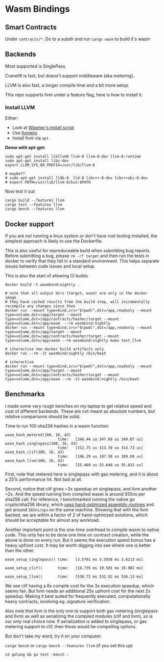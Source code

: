 # Wasm Bindings

## Smart Contracts

Under `contracts/*`. Go to a subdir and run `cargo wasm` to build it's wasm

## Backends

Most supported is SinglePass.

Cranelift is fast, but doens't support middleware (aka metering).

LLVM is also fast, a longer compile time and a bit more setup.

This repo supports llvm under a feature flag, here is how to install it:

### Install LLVM

Either:
* Look at [Wasmer's install script](https://github.com/wasmerio/wasmer/pull/656/files#diff-c44d2f45c07a359dfab85f19448014efR23-R27)
* Use [llvmenv](https://crates.io/crates/llvmenv)
* Install llvm via `apt`

**Demo with apt-get:**

```
sudo apt-get install libllvm8 llvm-8 llvm-8-dev llvm-8-runtime
sudo apt-get install libz-dev
export LLVM_SYS_80_PREFIX=/usr/lib/llvm-8

# maybe??
# sudo apt-get install lldb-8  lld-8 libc++-8-dev libc++abi-8-dev
# export PATH=/usr/lib/llvm-8/bin:$PATH
```

Now test it out:

````
cargo build --features llvm
cargo test --features llvm
cargo bench --features llvm
````

## Docker support

If you are not running a linux system or don't have rust tooling installed, 
the simplest approach is likely to use the Dockerfile. 

This is also useful for reproduceable build when submitting bug reports.
Before submitting a bug, please `rm -rf target` and then run the tests
in docker to verify that they fail in a standard environment. This helps
separate issues between code issues and local setup.

This is also the start of allowing CI builds

```shell
docker build -t wasmbind:nightly .

# note that all output dirs (target, wasm) are only in the docker image
# they have cached results from the build step, will incrementally recompile any changes since then
docker run --mount type=bind,src="$(pwd)",dst=/app,readonly --mount type=volume,dst=/app/target --mount type=volume,dst=/app/contracts/hasher/target --mount type=volume,dst=/app/wasm  --rm wasmbind:nightly
docker run --mount type=bind,src="$(pwd)",dst=/app,readonly --mount type=volume,dst=/app/target --mount type=volume,dst=/app/contracts/hasher/target --mount type=volume,dst=/app/wasm --rm wasmbind:nightly make test_llvm

# interactive see docker build artifacts only
docker run --rm -it wasmbind:nightly /bin/bash

# interactive
docker run --mount type=bind,src="$(pwd)",dst=/app,readonly --mount type=volume,dst=/app/target --mount type=volume,dst=/app/contracts/hasher/target --mount type=volume,dst=/app/wasm --rm -it wasmbind:nightly /bin/bash
```

## Benchmarks

I made some very rough benches on my laptop to get relative speed and cost of different backends.
These are not meant as absolute numbers, but relative comparisons should be solid.

Time to run 100 sha256 hashes in a wasm function:

```
wasm_hash_metered(100, 16, 43)                                                                            
                        time:   [346.44 us 347.69 us 349.07 us]
wasm_hash_singlepass(100, 16, 43)                                                                            
                        time:   [312.75 us 313.70 us 314.73 us]
wasm_hash_clif(100, 16, 43)                                                                            
                        time:   [106.29 us 107.58 us 109.09 us]
wasm_hash_llvm(100, 16, 43)                                                                            
                        time:   [55.469 us 55.640 us 55.832 us]
```

First, note that metered here is singlepass with gas metering, and it is about a 25% performance hit. Not bad at all.

Second, notice that clif gives ~3x speedup on singlepass, and llvm another ~2x. And the speed running llvm compiled wasm
is around 555ns per sha256 call. For reference, I benchmarked running the native go crypto/sha256 
library, which [uses hand-optimized assembly routines](https://golang.org/src/crypto/sha256/sha256block_amd64.s)
and got around `302ns/ops` on the same machine. Showing that with the llvm backed, we are
within a factor of 2 of hand-optimized solutions, which should be acceptable for
almost any workload.

Another important point is the one-time overhead to compile wasm to native code.
This only has to be done one time on contract creation, while the above is done
on every run. But it seems the execution speed bonus has a heavy upfront cost.
It may be worth digging into see where one is better than the other.

```
wasm_setup_singlepass() time:   [3.5701 ms 3.5936 ms 3.6213 ms]                       

wasm_setup_clif()       time:   [18.735 ms 19.501 ms 19.902 ms]                             

wasm_setup_llvm()       time:   [530.72 ms 532.92 ms 536.13 ms]                            
```

We see clif having a 6x compile cost for the 3x execution speedup, which seems fair.
But llvm needs an additional 25x upfront cost for the next 2x speedup.
Making it best suited for frequently executed, computationally heavy contracts,
involving eg. signature verification.

Also note that llvm is the only one to support both gas metering (singlepass and llvm)
as well as serializing the compiled modules (clif and llvm), so is our only real choice now.
If serialization is added to singlepass, or gas metering support to clif, then those would be compelling options.

But don't take my word, try it on your computer:

`cargo bench` or `cargo bench --features llvm` (if you set this up)

`cd golang && go test -bench .`